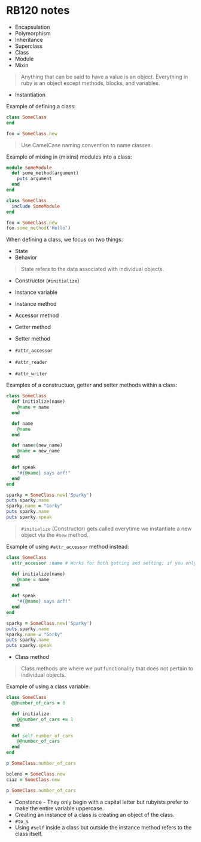 # RB120 notes

- Encapsulation
- Polymorphism
- Inheritance
- Superclass
- Class
- Module
- Mixin

> Anything that can be said to have a value is an object. Everything in ruby is an object except methods, blocks, and variables.

- Instantiation

Example of defining a class:

```ruby
class SomeClass
end

foo = SomeClass.new
```

> Use CamelCase naming convention to name classes.

Example of mixing in (mixins) modules into a class:

```ruby
module SomeModule
  def some_method(argument)
    puts argument
  end
end

class SomeClass
  include SomeModule
end

foo = SomeClass.new
foo.some_method('Hello')
```

When defining a class, we focus on two things:

- State
- Behavior

> State refers to the data associated with individual objects.

- Constructor (`#initialize`)
- Instance variable
- Instance method
- Accessor method
- Getter method
- Setter method

- `#attr_accessor`
- `#attr_reader`
- `#attr_writer`

Examples of a constructuor, getter and setter methods within a class:

```ruby
class SomeClass
  def initialize(name)
    @name = name
  end

  def name
    @name
  end

  def name=(new_name)
    @name = new_name
  end

  def speak
    "#{@name} says arf!"
  end
end

sparky = SomeClass.new('Sparky')
puts sparky.name
sparky.name = "Gorky"
puts sparky.name
puts sparky.speak
```

> `#initialize` (Constructor) gets called everytime we instantiate a new object via the `#new` method.

Example of using `#attr_accessor` method instead:

```ruby
class SomeClass
  attr_accessor :name # Works for both getting and setting; if you only want to get, use `#attr_reader`; if you only want to set, use `#attr_writer`.

  def initialize(name)
    @name = name
  end

  def speak
    "#{@name} says arf!"
  end
end

sparky = SomeClass.new('Sparky')
puts sparky.name
sparky.name = "Gorky"
puts sparky.name
puts sparky.speak
```

- Class method

> Class methods are where we put functionality that does not pertain to individual objects.

Example of using a class variable.

```ruby
class SomeClass
  @@number_of_cars = 0

  def initialize
    @@number_of_cars += 1
  end

  def self.number_of_cars
    @@number_of_cars
  end
end

p SomeClass.number_of_cars

boleno = SomeClass.new
ciaz = SomeClass.new

p SomeClass.number_of_cars
```

- Constance - They only begin with a capital letter but rubyists prefer to make the entire variable uppercase.
- Creating an instance of a class is creating an object of the class.
- `#to_s`
- Using `#self` inside a class but outside the instance method refers to the class itself.
